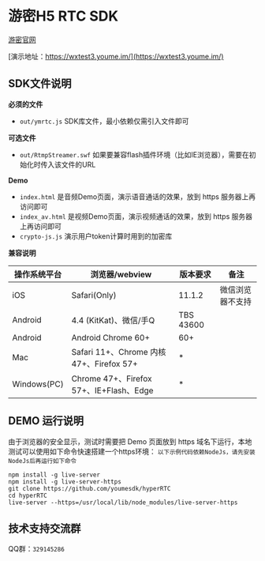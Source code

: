 # 游密H5 RTC SDK

[游密官网](https://www.youme.im/)


[演示地址：https://wxtest3.youme.im/](https://wxtest3.youme.im/)

## SDK文件说明

**必须的文件**
- `out/ymrtc.js` SDK库文件，最小依赖仅需引入文件即可

**可选文件**
- `out/RtmpStreamer.swf` 如果要兼容flash插件环境（比如IE浏览器），需要在初始化时传入该文件的URL

**Demo**
- `index.html` 是音频Demo页面，演示语音通话的效果，放到 https 服务器上再访问即可
- `index_av.html` 是视频Demo页面，演示视频通话的效果，放到 https 服务器上再访问即可
- `crypto-js.js` 演示用户token计算时用到的加密库

**兼容说明**

操作系统平台 |浏览器/webview|版本要求|备注
-------|------|------|------
iOS|Safari(Only)|11.1.2|微信浏览器不支持
Android|4.4 (KitKat)、微信/手Q | TBS	43600 |
Android|Android	Chrome 60+ | 60+ |
Mac|Safari 11+、Chrome 内核	47+、Firefox 57+| * |
Windows(PC)|Chrome	47+、Firefox 57+、IE+Flash、Edge| * |

## DEMO 运行说明
 由于浏览器的安全显示，测试时需要把 Demo 页面放到 https 域名下运行，本地测试可以使用如下命令快速搭建一个https环境：
 `以下示例代码依赖NodeJs，请先安装NodeJs后再运行如下命令`

``` shell
npm install -g live-server 
npm install -g live-server-https
git clone https://github.com/youmesdk/hyperRTC
cd hyperRTC
live-server --https=/usr/local/lib/node_modules/live-server-https

```
## 技术支持交流群
QQ群：`329145286`

